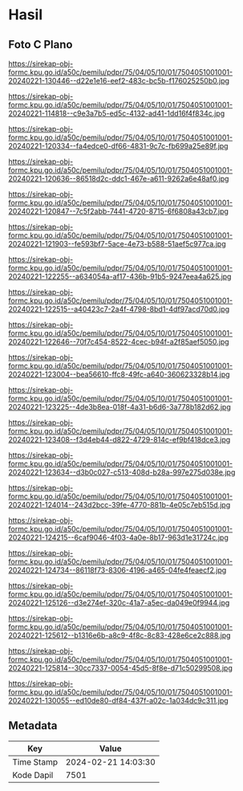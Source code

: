 # Hasil

## Foto C Plano

https://sirekap-obj-formc.kpu.go.id/a50c/pemilu/pdpr/75/04/05/10/01/7504051001001-20240221-130446--d22e1e16-eef2-483c-bc5b-f176025250b0.jpg

https://sirekap-obj-formc.kpu.go.id/a50c/pemilu/pdpr/75/04/05/10/01/7504051001001-20240221-114818--c9e3a7b5-ed5c-4132-ad41-1dd16f4f834c.jpg

https://sirekap-obj-formc.kpu.go.id/a50c/pemilu/pdpr/75/04/05/10/01/7504051001001-20240221-120334--fa4edce0-df66-4831-9c7c-fb699a25e89f.jpg

https://sirekap-obj-formc.kpu.go.id/a50c/pemilu/pdpr/75/04/05/10/01/7504051001001-20240221-120636--86518d2c-ddc1-467e-a611-9262a6e48af0.jpg

https://sirekap-obj-formc.kpu.go.id/a50c/pemilu/pdpr/75/04/05/10/01/7504051001001-20240221-120847--7c5f2abb-7441-4720-8715-6f6808a43cb7.jpg

https://sirekap-obj-formc.kpu.go.id/a50c/pemilu/pdpr/75/04/05/10/01/7504051001001-20240221-121903--fe593bf7-5ace-4e73-b588-51aef5c977ca.jpg

https://sirekap-obj-formc.kpu.go.id/a50c/pemilu/pdpr/75/04/05/10/01/7504051001001-20240221-122255--a634054a-af17-436b-91b5-9247eea4a625.jpg

https://sirekap-obj-formc.kpu.go.id/a50c/pemilu/pdpr/75/04/05/10/01/7504051001001-20240221-122515--a40423c7-2a4f-4798-8bd1-4df97acd70d0.jpg

https://sirekap-obj-formc.kpu.go.id/a50c/pemilu/pdpr/75/04/05/10/01/7504051001001-20240221-122646--70f7c454-8522-4cec-b94f-a2f85aef5050.jpg

https://sirekap-obj-formc.kpu.go.id/a50c/pemilu/pdpr/75/04/05/10/01/7504051001001-20240221-123004--bea56610-ffc8-49fc-a640-360623328b14.jpg

https://sirekap-obj-formc.kpu.go.id/a50c/pemilu/pdpr/75/04/05/10/01/7504051001001-20240221-123225--4de3b8ea-018f-4a31-b6d6-3a778b182d62.jpg

https://sirekap-obj-formc.kpu.go.id/a50c/pemilu/pdpr/75/04/05/10/01/7504051001001-20240221-123408--f3d4eb44-d822-4729-814c-ef9bf418dce3.jpg

https://sirekap-obj-formc.kpu.go.id/a50c/pemilu/pdpr/75/04/05/10/01/7504051001001-20240221-123634--d3b0c027-c513-408d-b28a-997e275d038e.jpg

https://sirekap-obj-formc.kpu.go.id/a50c/pemilu/pdpr/75/04/05/10/01/7504051001001-20240221-124014--243d2bcc-39fe-4770-881b-4e05c7eb515d.jpg

https://sirekap-obj-formc.kpu.go.id/a50c/pemilu/pdpr/75/04/05/10/01/7504051001001-20240221-124215--6caf9046-4f03-4a0e-8b17-963d1e31724c.jpg

https://sirekap-obj-formc.kpu.go.id/a50c/pemilu/pdpr/75/04/05/10/01/7504051001001-20240221-124734--86118f73-8306-4196-a465-04fe4feaecf2.jpg

https://sirekap-obj-formc.kpu.go.id/a50c/pemilu/pdpr/75/04/05/10/01/7504051001001-20240221-125126--d3e274ef-320c-41a7-a5ec-da049e0f9944.jpg

https://sirekap-obj-formc.kpu.go.id/a50c/pemilu/pdpr/75/04/05/10/01/7504051001001-20240221-125612--b1316e6b-a8c9-4f8c-8c83-428e6ce2c888.jpg

https://sirekap-obj-formc.kpu.go.id/a50c/pemilu/pdpr/75/04/05/10/01/7504051001001-20240221-125814--30cc7337-0054-45d5-8f8e-d71c50299508.jpg

https://sirekap-obj-formc.kpu.go.id/a50c/pemilu/pdpr/75/04/05/10/01/7504051001001-20240221-130055--ed10de80-df84-437f-a02c-1a034dc9c311.jpg


## Metadata

| Key        | Value               |
| ---------- | ------------------- |
| Time Stamp | 2024-02-21 14:03:30 |
| Kode Dapil | 7501                |



